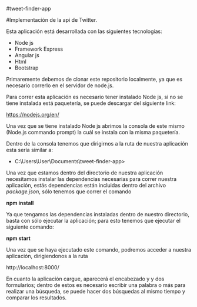 #tweet-finder-app

#Implementación de la api de Twitter.

Esta aplicación está desarrollada con las siguientes tecnologías:
* Node js
* Framework Express
* Angular js
* Html
* Bootstrap

Primaremente debemos de clonar este repositorio localmente, ya que es necesario correrlo
en el servidor de node.js.

Para correr esta aplicación es necesario tener instalado Node js,
si no se tiene instalada está paquetería, se puede descargar del 
siguiente link: 

https://nodejs.org/en/

Una vez que se tiene instalado Node js abrimos la consola de este mismo
(Node.js commando prompt)  la cuál se instala con la misma paquetería.

Dentro de la consola tenemos que dirigirnos a la ruta de nuestra aplicación
esta sería similar a:

* C:\Users\User\Documents\tweet-finder-app>

Una vez que estamos dentro del directorio de nuestra aplicación necesitamos instalar
las dependencias necesarias para correr nuestra aplicación, estás dependencias están
incluidas dentro del archivo *package.json*, sólo tenemos que correr el comando

  **npm install**

Ya que tengamos las dependencias instaladas dentro de nuestro directorio, basta con sólo
ejecutar la aplicación; para esto tenemos que ejecutar el siguiente comando:

  **npm start**

Una vez que se haya ejecutado este comando, podremos acceder a nuestra aplicación, dirigiendonos
a la ruta

http://localhost:8000/

En cuanto la aplicación cargue, aparecerá el encabezado y y dos formularios;
dentro de estos es necesario escribir una palabra o más para realizar una búsqueda, se puede hacer
dos búsquedas al mismo tiempo y comparar los resultados.



